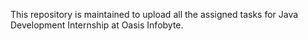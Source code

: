 This repository is maintained to upload all the assigned tasks for Java Development Internship at Oasis Infobyte.

